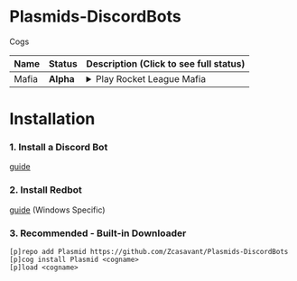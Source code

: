 # Plasmids-DiscordBots

Cogs

| Name | Status | Description (Click to see full status)
| --- | --- | --- |
| Mafia | **Alpha** | <details><summary>Play Rocket League Mafia</summary>Looking to create a complete bot for rocket league mafia, including special roles and game modes to spice up the action.</details> |

# Installation
### 1. Install a Discord Bot
[guide](https://discordpy.readthedocs.io/en/v1.3.2/discord.html#creating-a-bot-account)

### 2. Install Redbot
[guide](https://docs.discord.red/en/stable/install_windows.html) (Windows Specific)


### 3. Recommended - Built-in Downloader
```
[p]repo add Plasmid https://github.com/Zcasavant/Plasmids-DiscordBots
[p]cog install Plasmid <cogname>
[p]load <cogname>
```
